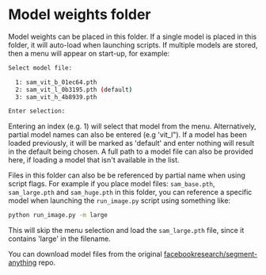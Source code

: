 # Model weights folder

Model weights can be placed in this folder. If a single model is placed in this folder, it will auto-load when launching scripts. If multiple models are stored, then a menu will appear on start-up, for example:
```bash
Select model file:

  1: sam_vit_b_01ec64.pth
  2: sam_vit_l_0b3195.pth (default)
  3: sam_vit_h_4b8939.pth

Enter selection: 
```
Entering an index (e.g. 1) will select that model from the menu. Alternatively, partial model names can also be entered (e.g 'vit_l"). If a model has been loaded previously, it will be marked as 'default' and enter nothing will result in the default being chosen. A full path to a model file can also be provided here, if loading a model that isn't available in the list.

Files in this folder can also be be referenced by partial name when using script flags. For example if you place model files: `sam_base.pth`, `sam_large.pth` and `sam_huge.pth` in this folder, you can reference a specific model when launching the `run_image.py` script using something like:

```bash
python run_image.py -m large
```

This will skip the menu selection and load the `sam_large.pth` file, since it contains 'large' in the filename.

You can download model files from the original [facebookresearch/segment-anything](https://github.com/facebookresearch/segment-anything?tab=readme-ov-file#model-checkpoints) repo.
